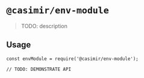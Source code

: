 # `@casimir/env-module`

> TODO: description

## Usage

```
const envModule = require('@casimir/env-module');

// TODO: DEMONSTRATE API
```

